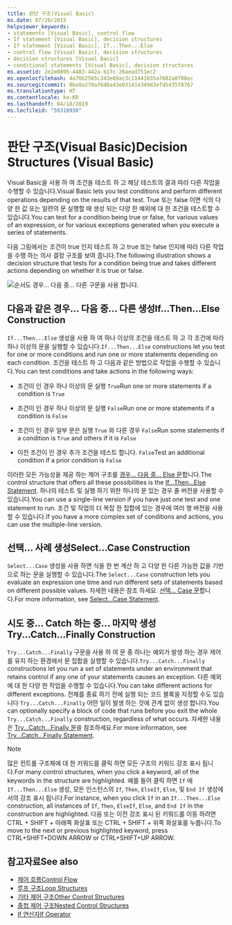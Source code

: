 ```yaml
---
title: 판단 구조(Visual Basic)
ms.date: 07/20/2015
helpviewer_keywords:
- statements [Visual Basic], control flow
- If statement [Visual Basic], decision structures
- If statement [Visual Basic], If...Then...Else
- control flow [Visual Basic], decision structures
- decision structures [Visual Basic]
- conditional statements [Visual Basic], decision structures
ms.assetid: 2e2e0895-4483-442a-b17c-26aead751ec2
ms.openlocfilehash: 4a76b2565c343e69ac3c11441035a7682a8f08ec
ms.sourcegitcommit: 0be8a279af6d8a43e03141e349d3efd5d35f8767
ms.translationtype: HT
ms.contentlocale: ko-KR
ms.lasthandoff: 04/18/2019
ms.locfileid: "59318938"
---
```

# <a name="decision-structures-visual-basic"></a><span data-ttu-id="72bd0-102">판단 구조(Visual Basic)</span><span class="sxs-lookup"><span data-stu-id="72bd0-102">Decision Structures (Visual Basic)</span></span>
<span data-ttu-id="72bd0-103">Visual Basic을 사용 하 여 조건을 테스트 하 고 해당 테스트의 결과 따라 다른 작업을 수행할 수 있습니다.</span><span class="sxs-lookup"><span data-stu-id="72bd0-103">Visual Basic lets you test conditions and perform different operations depending on the results of that test.</span></span> <span data-ttu-id="72bd0-104">True 또는 false 이면 식의 다양 한 값 또는 일련의 문 실행할 때 생성 되는 다양 한 예외에 대 한 조건을 테스트할 수 있습니다.</span><span class="sxs-lookup"><span data-stu-id="72bd0-104">You can test for a condition being true or false, for various values of an expression, or for various exceptions generated when you execute a series of statements.</span></span>  
  
 <span data-ttu-id="72bd0-105">다음 그림에서는 조건이 true 인지 테스트 하 고 true 또는 false 인지에 따라 다른 작업을 수행 하는 의사 결정 구조를 보여 줍니다.</span><span class="sxs-lookup"><span data-stu-id="72bd0-105">The following illustration shows a decision structure that tests for a condition being true and takes different actions depending on whether it is true or false.</span></span>  
  
 ![순서도 경우... 다음 중... 다른 구문을 사용 합니다.](./media/decision-structures/if-then-else-construction.gif)  
  
## <a name="ifthenelse-construction"></a><span data-ttu-id="72bd0-107">다음과 같은 경우... 다음 중... 다른 생성</span><span class="sxs-lookup"><span data-stu-id="72bd0-107">If...Then...Else Construction</span></span>  
 <span data-ttu-id="72bd0-108">`If...Then...Else` 생성을 사용 하 여 하나 이상의 조건을 테스트 하 고 각 조건에 따라 하나 이상의 문을 실행할 수 있습니다.</span><span class="sxs-lookup"><span data-stu-id="72bd0-108">`If...Then...Else` constructions let you test for one or more conditions and run one or more statements depending on each condition.</span></span> <span data-ttu-id="72bd0-109">조건을 테스트 하 고 다음과 같은 방법으로 작업을 수행할 수 있습니다.</span><span class="sxs-lookup"><span data-stu-id="72bd0-109">You can test conditions and take actions in the following ways:</span></span>  
  
-   <span data-ttu-id="72bd0-110">조건이 인 경우 하나 이상의 문 실행 `True`</span><span class="sxs-lookup"><span data-stu-id="72bd0-110">Run one or more statements if a condition is `True`</span></span>  
  
-   <span data-ttu-id="72bd0-111">조건이 인 경우 하나 이상의 문 실행 `False`</span><span class="sxs-lookup"><span data-stu-id="72bd0-111">Run one or more statements if a condition is `False`</span></span>  
  
-   <span data-ttu-id="72bd0-112">조건이 인 경우 일부 문은 실행 `True` 와 다른 경우 `False`</span><span class="sxs-lookup"><span data-stu-id="72bd0-112">Run some statements if a condition is `True` and others if it is `False`</span></span>  
  
-   <span data-ttu-id="72bd0-113">이전 조건이 인 경우 추가 조건을 테스트 합니다. `False`</span><span class="sxs-lookup"><span data-stu-id="72bd0-113">Test an additional condition if a prior condition is `False`</span></span>  
  
 <span data-ttu-id="72bd0-114">이러한 모든 가능성을 제공 하는 제어 구조를 [경우... 다음 중... Else 문](../../../../visual-basic/language-reference/statements/if-then-else-statement.md)합니다.</span><span class="sxs-lookup"><span data-stu-id="72bd0-114">The control structure that offers all these possibilities is the [If...Then...Else Statement](../../../../visual-basic/language-reference/statements/if-then-else-statement.md).</span></span> <span data-ttu-id="72bd0-115">하나의 테스트 및 실행 하기 위한 하나의 문 있는 경우 줄 버전을 사용할 수 있습니다.</span><span class="sxs-lookup"><span data-stu-id="72bd0-115">You can use a single-line version if you have just one test and one statement to run.</span></span> <span data-ttu-id="72bd0-116">조건 및 작업의 더 복잡 한 집합에 있는 경우에 여러 행 버전을 사용할 수 있습니다.</span><span class="sxs-lookup"><span data-stu-id="72bd0-116">If you have a more complex set of conditions and actions, you can use the multiple-line version.</span></span>  
  
## <a name="selectcase-construction"></a><span data-ttu-id="72bd0-117">선택... 사례 생성</span><span class="sxs-lookup"><span data-stu-id="72bd0-117">Select...Case Construction</span></span>  
 <span data-ttu-id="72bd0-118">`Select...Case` 생성을 사용 하면 식을 한 번 계산 하 고 다양 한 다른 가능한 값을 기반으로 하는 문을 실행할 수 있습니다.</span><span class="sxs-lookup"><span data-stu-id="72bd0-118">The `Select...Case` construction lets you evaluate an expression one time and run different sets of statements based on different possible values.</span></span> <span data-ttu-id="72bd0-119">자세한 내용은 참조 하세요. [선택... Case 문](../../../../visual-basic/language-reference/statements/select-case-statement.md)합니다.</span><span class="sxs-lookup"><span data-stu-id="72bd0-119">For more information, see [Select...Case Statement](../../../../visual-basic/language-reference/statements/select-case-statement.md).</span></span>  
  
## <a name="trycatchfinally-construction"></a><span data-ttu-id="72bd0-120">시도 중... Catch 하는 중... 마지막 생성</span><span class="sxs-lookup"><span data-stu-id="72bd0-120">Try...Catch...Finally Construction</span></span>  
 <span data-ttu-id="72bd0-121">`Try...Catch...Finally` 구문을 사용 하 여 문 중 하나는 예외가 발생 하는 경우 제어를 유지 하는 환경에서 문 집합을 실행할 수 있습니다.</span><span class="sxs-lookup"><span data-stu-id="72bd0-121">`Try...Catch...Finally` constructions let you run a set of statements under an environment that retains control if any one of your statements causes an exception.</span></span> <span data-ttu-id="72bd0-122">다른 예외에 대 한 다양 한 작업을 수행할 수 있습니다.</span><span class="sxs-lookup"><span data-stu-id="72bd0-122">You can take different actions for different exceptions.</span></span> <span data-ttu-id="72bd0-123">전체를 종료 하기 전에 실행 되는 코드 블록을 지정할 수도 있습니다 `Try...Catch...Finally` 어떤 일이 발생 하는 것에 관계 없이 생성 합니다.</span><span class="sxs-lookup"><span data-stu-id="72bd0-123">You can optionally specify a block of code that runs before you exit the whole `Try...Catch...Finally` construction, regardless of what occurs.</span></span> <span data-ttu-id="72bd0-124">자세한 내용은 [Try...Catch...Finally 문](../../../../visual-basic/language-reference/statements/try-catch-finally-statement.md)을 참조하세요.</span><span class="sxs-lookup"><span data-stu-id="72bd0-124">For more information, see [Try...Catch...Finally Statement](../../../../visual-basic/language-reference/statements/try-catch-finally-statement.md).</span></span>  
  
> [!NOTE]
>  <span data-ttu-id="72bd0-125">많은 컨트롤 구조체에 대 한 키워드를 클릭 하면 모든 구조의 키워드 강조 표시 됩니다.</span><span class="sxs-lookup"><span data-stu-id="72bd0-125">For many control structures, when you click a keyword, all of the keywords in the structure are highlighted.</span></span> <span data-ttu-id="72bd0-126">예를 들어 클릭 하면 `If` 에 `If...Then...Else` 생성, 모든 인스턴스의 `If`, `Then`, `ElseIf`, `Else`, 및 `End If` 생성에서의 강조 표시 됩니다.</span><span class="sxs-lookup"><span data-stu-id="72bd0-126">For instance, when you click `If` in an `If...Then...Else` construction, all instances of `If`, `Then`, `ElseIf`, `Else`, and `End If` in the construction are highlighted.</span></span> <span data-ttu-id="72bd0-127">다음 또는 이전 강조 표시 된 키워드를 이동 하려면 CTRL + SHIFT + 아래쪽 화살표 또는 CTRL + SHIFT + 위쪽 화살표를 누릅니다.</span><span class="sxs-lookup"><span data-stu-id="72bd0-127">To move to the next or previous highlighted keyword, press CTRL+SHIFT+DOWN ARROW or CTRL+SHIFT+UP ARROW.</span></span>  
  
## <a name="see-also"></a><span data-ttu-id="72bd0-128">참고자료</span><span class="sxs-lookup"><span data-stu-id="72bd0-128">See also</span></span>

- [<span data-ttu-id="72bd0-129">제어 흐름</span><span class="sxs-lookup"><span data-stu-id="72bd0-129">Control Flow</span></span>](../../../../visual-basic/programming-guide/language-features/control-flow/index.md)
- [<span data-ttu-id="72bd0-130">루프 구조</span><span class="sxs-lookup"><span data-stu-id="72bd0-130">Loop Structures</span></span>](../../../../visual-basic/programming-guide/language-features/control-flow/loop-structures.md)
- [<span data-ttu-id="72bd0-131">기타 제어 구조</span><span class="sxs-lookup"><span data-stu-id="72bd0-131">Other Control Structures</span></span>](../../../../visual-basic/programming-guide/language-features/control-flow/other-control-structures.md)
- [<span data-ttu-id="72bd0-132">중첩 제어 구조</span><span class="sxs-lookup"><span data-stu-id="72bd0-132">Nested Control Structures</span></span>](../../../../visual-basic/programming-guide/language-features/control-flow/nested-control-structures.md)
- [<span data-ttu-id="72bd0-133">If 연산자</span><span class="sxs-lookup"><span data-stu-id="72bd0-133">If Operator</span></span>](../../../../visual-basic/language-reference/operators/if-operator.md)
